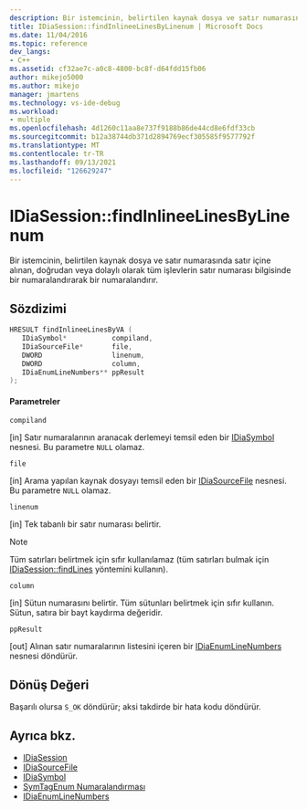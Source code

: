 ```yaml
---
description: Bir istemcinin, belirtilen kaynak dosya ve satır numarasında satır içine alınan, doğrudan veya dolaylı olarak tüm işlevlerin satır numarası bilgisinde bir numaralandırarak bir numaralandırır.
title: IDiaSession::findInlineeLinesByLinenum | Microsoft Docs
ms.date: 11/04/2016
ms.topic: reference
dev_langs:
- C++
ms.assetid: cf32ae7c-a0c8-4800-bc8f-d64fdd15fb06
author: mikejo5000
ms.author: mikejo
manager: jmartens
ms.technology: vs-ide-debug
ms.workload:
- multiple
ms.openlocfilehash: 4d1260c11aa8e737f9188b86de44cd8e6fdf33cb
ms.sourcegitcommit: b12a38744db371d2894769ecf305585f9577792f
ms.translationtype: MT
ms.contentlocale: tr-TR
ms.lasthandoff: 09/13/2021
ms.locfileid: "126629247"
---
```

# <a name="idiasessionfindinlineelinesbylinenum"></a>IDiaSession::findInlineeLinesByLinenum
Bir istemcinin, belirtilen kaynak dosya ve satır numarasında satır içine alınan, doğrudan veya dolaylı olarak tüm işlevlerin satır numarası bilgisinde bir numaralandırarak bir numaralandırır.

## <a name="syntax"></a>Sözdizimi

```C++
HRESULT findInlineeLinesByVA ( 
   IDiaSymbol*           compiland,
   IDiaSourceFile*       file,
   DWORD                 linenum,
   DWORD                 column,
   IDiaEnumLineNumbers** ppResult
);
```

#### <a name="parameters"></a>Parametreler
 `compiland`

[in] Satır numaralarının aranacak derlemeyi temsil eden bir [IDiaSymbol](../../debugger/debug-interface-access/idiasymbol.md) nesnesi. Bu parametre `NULL` olamaz.

 `file`

[in] Arama yapılan kaynak dosyayı temsil eden bir [IDiaSourceFile](../../debugger/debug-interface-access/idiasourcefile.md) nesnesi. Bu parametre `NULL` olamaz.

 `linenum`

[in] Tek tabanlı bir satır numarası belirtir.

> [!NOTE]
> Tüm satırları belirtmek için sıfır kullanılamaz (tüm satırları bulmak için [IDiaSession::findLines](../../debugger/debug-interface-access/idiasession-findlines.md) yöntemini kullanın).

 `column`

[in] Sütun numarasını belirtir. Tüm sütunları belirtmek için sıfır kullanın. Sütun, satıra bir bayt kaydırma değeridir.

 `ppResult`

[out] Alınan satır numaralarının listesini içeren bir [IDiaEnumLineNumbers](../../debugger/debug-interface-access/idiaenumlinenumbers.md) nesnesi döndürür.

## <a name="return-value"></a>Dönüş Değeri
 Başarılı olursa `S_OK` döndürür; aksi takdirde bir hata kodu döndürür.

## <a name="see-also"></a>Ayrıca bkz.
- [IDiaSession](../../debugger/debug-interface-access/idiasession.md)
- [IDiaSourceFile](../../debugger/debug-interface-access/idiasourcefile.md)
- [IDiaSymbol](../../debugger/debug-interface-access/idiasymbol.md)
- [SymTagEnum Numaralandırması](../../debugger/debug-interface-access/symtagenum.md)
- [IDiaEnumLineNumbers](../../debugger/debug-interface-access/idiaenumlinenumbers.md)
